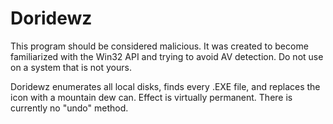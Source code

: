 # Doridewz

This program should be considered malicious. It was created to become familiarized with the Win32 API and trying to avoid AV detection.
Do not use on a system that is not yours.

Doridewz enumerates all local disks, finds every .EXE file, and replaces the icon with a mountain dew can. Effect is virtually permanent. There is currently no "undo" method.
